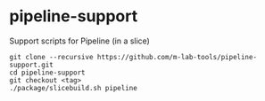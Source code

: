 pipeline-support
================

Support scripts for Pipeline (in a slice)

    git clone --recursive https://github.com/m-lab-tools/pipeline-support.git
    cd pipeline-support
    git checkout <tag>
    ./package/slicebuild.sh pipeline

